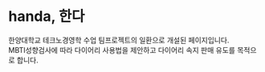 # handa, 한다
한양대학교 테크노경영학 수업 팀프로젝트의 일환으로 개설된 페이지입니다.  
MBTI성향검사에 따라 다이어리 사용법을 제안하고 다이어리 속지 판매 유도를 목적으로 합니다. 
